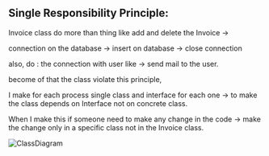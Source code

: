## Single Responsibility Principle:

Invoice class do more than thing like add and delete the Invoice -> 

connection on the database -> insert on database -> close connection

also, do : the connection with user like -> send mail to the user.

become of that the class violate this principle,

I make for each process single class and interface for each one -> to make the class depends on Interface not on concrete class.

When I make this if someone need to make any change in the code -> make the change only in a specific class not in the Invoice class.

![ClassDiagram](UML_D.drawio.png)
